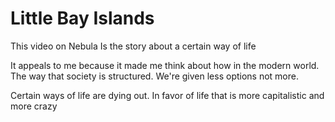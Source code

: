 # Little Bay Islands

This video on Nebula
Is the story about a certain way of life

It appeals to me because it made me think about how in the modern world.
The way that society is structured.
We're given less options not more.

Certain ways of life are dying out.
In favor of life that is more capitalistic
and more crazy